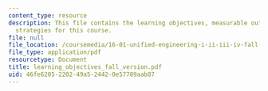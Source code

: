 ```yaml
---
content_type: resource
description: This file contains the learning objectives, measurable outcomes and assessment
  strategies for this course.
file: null
file_location: /coursemedia/16-01-unified-engineering-i-ii-iii-iv-fall-2005-spring-2006/46fe6205220249a524420e57709aab87_learning_objectives_fall_version.pdf
file_type: application/pdf
resourcetype: Document
title: learning_objectives_fall_version.pdf
uid: 46fe6205-2202-49a5-2442-0e57709aab87
---
```


